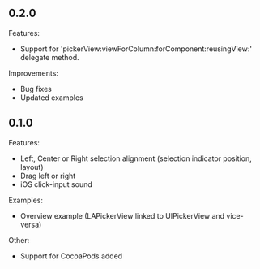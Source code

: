 ## 0.2.0

Features:

  - Support for 'pickerView:viewForColumn:forComponent:reusingView:' delegate method.
	
Improvements:

  - Bug fixes
  - Updated examples

## 0.1.0

Features:

  - Left, Center or Right selection alignment (selection indicator position, layout)
  - Drag left or right
  - iOS click-input sound

Examples:

  - Overview example (LAPickerView linked to UIPickerView and vice-versa)
 
Other:
  
  - Support for CocoaPods added

